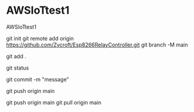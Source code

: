 # AWSIoTtest1
AWSIoTtest1


git init
git remote add origin https://github.com/Zycroft/Esp8266RelayController.git
git branch -M main

git add .  

git status  

git commit -m "message"  

git push origin main

git push origin main
git pull origin main
